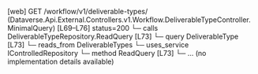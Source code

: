 [web] GET /workflow/v1/deliverable-types/  (Dataverse.Api.External.Controllers.v1.Workflow.DeliverableTypeController.MinimalQuery)  [L69–L76] status=200
  └─ calls DeliverableTypeRepository.ReadQuery [L73]
  └─ query DeliverableType [L73]
    └─ reads_from DeliverableTypes
  └─ uses_service IControlledRepository<DeliverableType>
    └─ method ReadQuery [L73]
      └─ ... (no implementation details available)


